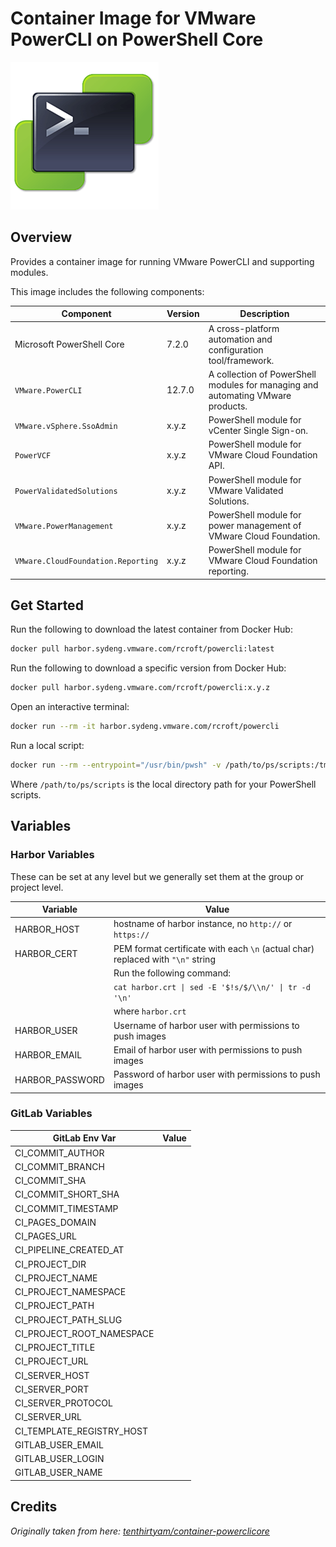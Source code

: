 # Container Image for VMware PowerCLI on PowerShell Core

![](logo.png)

## Overview

Provides a container image for running VMware PowerCLI and supporting modules.

This image includes the following components:

| Component                          | Version | Description                                                                     |
|------------------------------------|---------|---------------------------------------------------------------------------------|
| Microsoft PowerShell Core          | 7.2.0   | A cross-platform automation and configuration tool/framework.                   |
| `VMware.PowerCLI`                  | 12.7.0  | A collection of PowerShell modules for managing and automating VMware products. |
| `VMware.vSphere.SsoAdmin`          | x.y.z   | PowerShell module for vCenter Single Sign-on.                                   |
| `PowerVCF`                         | x.y.z   | PowerShell module for VMware Cloud Foundation API.                              |
| `PowerValidatedSolutions`          | x.y.z   | PowerShell module for VMware Validated Solutions.                               |
| `VMware.PowerManagement`           | x.y.z   | PowerShell module for power management of VMware Cloud Foundation.              |
| `VMware.CloudFoundation.Reporting` | x.y.z   | PowerShell module for VMware Cloud Foundation reporting.                        |

## Get Started

Run the following to download the latest container from Docker Hub:

```bash
docker pull harbor.sydeng.vmware.com/rcroft/powercli:latest
```

Run the following to download a specific version from Docker Hub:

```bash
docker pull harbor.sydeng.vmware.com/rcroft/powercli:x.y.z
```

Open an interactive terminal:

```bash
docker run --rm -it harbor.sydeng.vmware.com/rcroft/powercli
```

Run a local script:

```bash
docker run --rm --entrypoint="/usr/bin/pwsh" -v /path/to/ps/scripts:/tmp/shared harbor.sydeng.vmware.com/rcroft/powercli /tmp/shared/example.ps1
```

Where `/path/to/ps/scripts` is the local directory path for your PowerShell scripts.

## Variables

### Harbor Variables

These can be set at any level but we generally set them at the group or project level.

| Variable        | Value                                                                           |
|-----------------|---------------------------------------------------------------------------------|
| HARBOR_HOST     | hostname of harbor instance, no `http://` or `https://`                         |
| HARBOR_CERT     | PEM format certificate with each `\n` (actual char) replaced with `"\n"` string |
|                 | Run the following command:                                                      |
|                 | `cat harbor.crt \| sed -E '$!s/$/\\n/' \| tr -d '\n'`                           |
|                 | where `harbor.crt`                                                              |
| HARBOR_USER     | Username of harbor user with permissions to push images                         |
| HARBOR_EMAIL    | Email  of harbor user with permissions to push images                           |
| HARBOR_PASSWORD | Password of harbor user with permissions to push images                         |

### GitLab Variables

| GitLab Env Var            | Value |
|---------------------------|-------|
| CI_COMMIT_AUTHOR          |       |
| CI_COMMIT_BRANCH          |       |
| CI_COMMIT_SHA             |       |
| CI_COMMIT_SHORT_SHA       |       |
| CI_COMMIT_TIMESTAMP       |       |
| CI_PAGES_DOMAIN           |       |
| CI_PAGES_URL              |       |
| CI_PIPELINE_CREATED_AT    |       |
| CI_PROJECT_DIR            |       |
| CI_PROJECT_NAME           |       |
| CI_PROJECT_NAMESPACE      |       |
| CI_PROJECT_PATH           |       |
| CI_PROJECT_PATH_SLUG      |       |
| CI_PROJECT_ROOT_NAMESPACE |       |
| CI_PROJECT_TITLE          |       |
| CI_PROJECT_URL            |       |
| CI_SERVER_HOST            |       |
| CI_SERVER_PORT            |       |
| CI_SERVER_PROTOCOL        |       |
| CI_SERVER_URL             |       |
| CI_TEMPLATE_REGISTRY_HOST |       |
| GITLAB_USER_EMAIL         |       |
| GITLAB_USER_LOGIN         |       |
| GITLAB_USER_NAME          |       |

## Credits

_Originally taken from here: [tenthirtyam/container-powerclicore](https://github.com/tenthirtyam/container-powerclicore/)_
